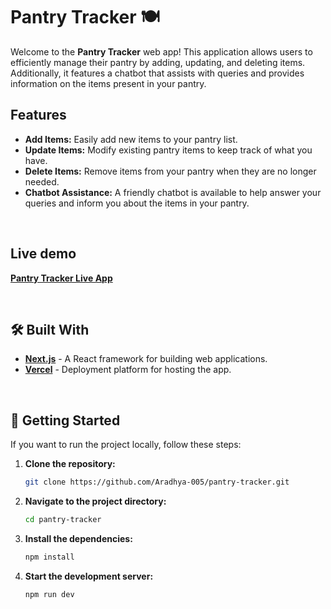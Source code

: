 # Pantry Tracker 🍽️

Welcome to the **Pantry Tracker** web app! This application allows users to efficiently manage their pantry by adding, updating, and deleting items. Additionally, it features a chatbot that assists with queries and provides information on the items present in your pantry.



## Features

- **Add Items:** Easily add new items to your pantry list.
- **Update Items:** Modify existing pantry items to keep track of what you have.
- **Delete Items:** Remove items from your pantry when they are no longer needed.
- **Chatbot Assistance:** A friendly chatbot is available to help answer your queries and inform you about the items in your pantry.


<br>

## Live demo
[**Pantry Tracker Live App**](https://pantry-tracker-g68n1kpeb-aradhyas-projects-75698cbd.vercel.app/)

<br>

## 🛠️ Built With

- [**Next.js**](https://nextjs.org/) - A React framework for building web applications.
- [**Vercel**](https://vercel.com/) - Deployment platform for hosting the app.


<br>

##  🚀 Getting Started

If you want to run the project locally, follow these steps:

1. **Clone the repository:**
    ```bash
    git clone https://github.com/Aradhya-005/pantry-tracker.git
    ```

2. **Navigate to the project directory:**
    ```bash
    cd pantry-tracker
    ```

3. **Install the dependencies:**
    ```bash
    npm install
    ```

4. **Start the development server:**
    ```bash
    npm run dev
    ```



